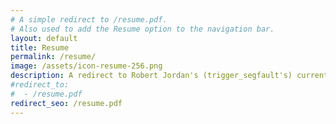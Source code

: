 ```yaml
---
# A simple redirect to /resume.pdf.
# Also used to add the Resume option to the navigation bar.
layout: default
title: Resume
permalink: /resume/
image: /assets/icon-resume-256.png
description: A redirect to Robert Jordan's (trigger_segfault's) current resume.
#redirect_to:
#  - /resume.pdf
redirect_seo: /resume.pdf
---
```

